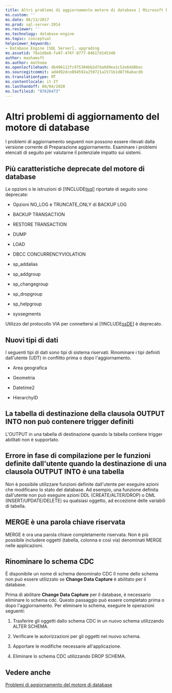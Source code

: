 ```yaml
---
title: Altri problemi di aggiornamento motore di database | Microsoft Docs
ms.custom: ''
ms.date: 06/13/2017
ms.prod: sql-server-2014
ms.reviewer: ''
ms.technology: database-engine
ms.topic: conceptual
helpviewer_keywords:
- Database Engine [SQL Server], upgrading
ms.assetid: 78a1d8e8-fa97-476f-8777-84617d145340
author: mashamsft
ms.author: mathoma
ms.openlocfilehash: db496112fc975304bb2d7da9d9ea1c52e6dd8bec
ms.sourcegitcommit: ad4d92dce894592a259721a1571b1d8736abacdb
ms.translationtype: MT
ms.contentlocale: it-IT
ms.lasthandoff: 08/04/2020
ms.locfileid: "87626473"
---
```

# <a name="other-database-engine-upgrade-issues"></a>Altri problemi di aggiornamento del motore di database
  I problemi di aggiornamento seguenti non possono essere rilevati dalla versione corrente di Preparazione aggiornamento. Esaminare i problemi elencati di seguito per valutarne il potenziale impatto sui sistemi.  
  
## <a name="multiple-database-engine-deprecated-features"></a>Più caratteristiche deprecate del motore di database  
 Le opzioni o le istruzioni di [!INCLUDE[tsql](../../includes/tsql-md.md)] riportate di seguito sono deprecate:  
  
-   Opzioni NO_LOG e TRUNCATE_ONLY di BACKUP LOG  
  
-   BACKUP TRANSACTION  
  
-   RESTORE TRANSACTION  
  
-   DUMP  
  
-   LOAD  
  
-   DBCC CONCURRENCYVIOLATION  
  
-   sp_addalias  
  
-   sp_addgroup  
  
-   sp_changegroup  
  
-   sp_dropgroup  
  
-   sp_helpgroup  
  
-   syssegments  
  
 Utilizzo del protocollo VIA per connettersi al [!INCLUDE[ssDE](../../includes/ssde-md.md)] è deprecato.  
  
## <a name="new-data-types"></a>Nuovi tipi di dati  
 I seguenti tipi di dati sono tipi di sistema riservati. Rinominare i tipi definiti dall'utente (UDT) in conflitto prima o dopo l'aggiornamento.  
  
-   Area geografica  
  
-   Geometria  
  
-   Datetime2  
  
-   HierarchyID  
  
## <a name="target-table-of-the-output-into-clause-cannot-have-any-defined-triggers"></a>La tabella di destinazione della clausola OUTPUT INTO non può contenere trigger definiti  
 L'OUTPUT in una tabella di destinazione quando la tabella contiene trigger abilitati non è supportato.  
  
## <a name="compile-time-error-for-udfs-when-the-target-of-an-output-into-clause-is-a-table"></a>Errore in fase di compilazione per le funzioni definite dall'utente quando la destinazione di una clausola OUTPUT INTO è una tabella  
 Non è possibile utilizzare funzioni definite dall'utente per eseguire azioni che modificano lo stato del database. Ad esempio, una funzione definita dall'utente non può eseguire azioni DDL (CREATE/ALTER/DROP) o DML (INSERT/UPDATE/DELETE) su qualsiasi oggetto, ad eccezione delle variabili di tabella.  
  
## <a name="merge-is-a-reserved-keyword"></a>MERGE è una parola chiave riservata  
 MERGE è ora una parola chiave completamente riservata. Non è più possibile includere oggetti (tabella, colonna e così via) denominati MERGE nelle applicazioni.  
  
## <a name="rename-cdc-schema"></a>Rinominare lo schema CDC  
 È disponibile un nome di schema denominato CDC Il nome dello schema non può essere utilizzato se **Change Data Capture** è abilitato per il database.  
  
 Prima di abilitare **Change Data Capture** per il database, è necessario eliminare lo schema cdc. Questo passaggio può essere completato prima o dopo l'aggiornamento. Per eliminare lo schema, eseguire le operazioni seguenti:  
  
1.  Trasferire gli oggetti dallo schema CDC in un nuovo schema utilizzando ALTER SCHEMA.  
  
2.  Verificare le autorizzazioni per gli oggetti nel nuovo schema.  
  
3.  Apportare le modifiche necessarie all'applicazione.  
  
4.  Eliminare lo schema CDC utilizzando DROP SCHEMA.  
  
## <a name="see-also"></a>Vedere anche  
 [Problemi di aggiornamento del motore di database](../../../2014/sql-server/install/database-engine-upgrade-issues.md)  
  
  
